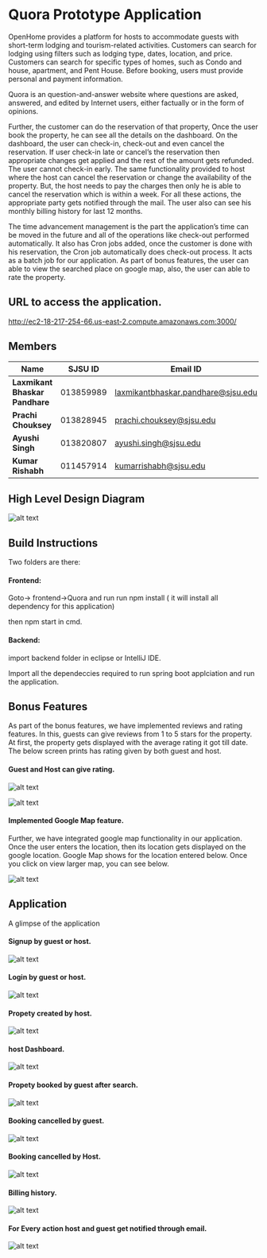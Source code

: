 # Quora Prototype Application 

OpenHome provides a platform for hosts to accommodate guests with short-term lodging and tourism-related activities. Customers can search for lodging using filters such as lodging type, dates, location, and price. Customers can search for specific types of homes, such as Condo and house, apartment, and Pent House. Before booking, users must provide personal and payment information.

Quora is an question-and-answer website where questions are asked, answered, and edited by Internet users, either factually or in the form of opinions.

Further, the customer can do the reservation of that property, Once the user book the property, he can see all the details on the dashboard. On the dashboard, the user can check-in, check-out and even cancel the reservation. If user check-in late or cancel’s the reservation then appropriate changes get applied and the rest of the amount gets refunded. The user cannot check-in early. The same functionality provided to host where the host can cancel the reservation or change the availability of the property. But, the host needs to pay the charges then only he is able to cancel the reservation which is within a week. For all these actions, the appropriate party gets notified through the mail. The user also can see his monthly billing history for last 12 months.

The time advancement management is the part the application’s time can be moved in the future and all of the operations like check-out performed automatically. It also has Cron jobs added, once the customer is done with his reservation, the Cron job automatically does check-out process. It acts as a batch job for our application. As part of bonus features, the user can able to view the searched place on google map, also, the user can able to rate the property.

## URL to access the application.
   http://ec2-18-217-254-66.us-east-2.compute.amazonaws.com:3000/

## Members 

   | Name                           | SJSU ID    |             Email ID                  | 
   |--------------------------------|------------|---------------------------------------|
   | **Laxmikant Bhaskar Pandhare** | 013859989  |  laxmikantbhaskar.pandhare@sjsu.edu   |
   | **Prachi Chouksey**            | 013828945  |     prachi.chouksey@sjsu.edu          |
   | **Ayushi Singh**               | 013820807  |      ayushi.singh@sjsu.edu            | 
   | **Kumar Rishabh**              | 011457914  |      kumarrishabh@sjsu.edu            |
   

## High Level Design Diagram
![alt text](https://github.com/kumarrishabh0289/airbnb/blob/laxmikant_new/images/High%20Level%20Design%20Diagram.png)

## Build Instructions

Two folders are there: 

#### Frontend: 

Goto-> frontend->Quora and run run npm install ( it will install all dependency for this application) 

then npm start in cmd. 

#### Backend: 

import backend folder in eclipse or IntelliJ IDE. 

Import all the dependeccies required to run spring boot applciation and run the application.

## Bonus Features

As part of the bonus features, we have implemented reviews and rating features. In this, guests can give reviews from 1 to 5 stars for the property. At first, the property gets displayed with the average rating it got till date. The below screen prints has rating given by both guest and host. 

#### Guest and Host can give rating.

![alt text](https://github.com/kumarrishabh0289/airbnb/blob/laxmikant_new/images/Bonus%20Features.png)

![alt text](https://github.com/kumarrishabh0289/airbnb/blob/laxmikant_new/images/host%20side%20rating.png)

#### Implemented Google Map feature.

Further, we have integrated google map functionality in our application. Once the user enters the location, then its location gets displayed on the google location. Google Map shows for the location entered below. Once you click on view larger map, you can see below.

![alt text](https://github.com/kumarrishabh0289/airbnb/blob/laxmikant_new/images/Map.png)

## Application
A glimpse of the application

#### Signup by guest or host.

![alt text](https://github.com/kumarrishabh0289/airbnb/blob/laxmikant_new/images/signup.png)

#### Login by guest or host.

![alt text](https://github.com/kumarrishabh0289/airbnb/blob/laxmikant_new/images/login.png)

#### Propety created by host.

![alt text](https://github.com/kumarrishabh0289/airbnb/blob/laxmikant_new/images/Home%20creation.png)

#### host Dashboard.

![alt text](https://github.com/kumarrishabh0289/airbnb/blob/laxmikant_new/images/created%20home.png)

#### Propety booked by guest after search.

![alt text](https://github.com/kumarrishabh0289/airbnb/blob/laxmikant_new/images/home%20booking.png)

#### Booking cancelled by guest.

![alt text](https://github.com/kumarrishabh0289/airbnb/blob/laxmikant_new/images/cancel%20by%20guest.png)

#### Booking cancelled by Host.

![alt text](https://github.com/kumarrishabh0289/airbnb/blob/laxmikant_new/images/Cancel%20by%20host.png)

#### Billing history.

![alt text](https://github.com/kumarrishabh0289/airbnb/blob/laxmikant_new/images/billing%20history.png)

#### For Every action host and guest get notified through email.

![alt text](https://github.com/kumarrishabh0289/airbnb/blob/laxmikant_new/images/email%20notification.png)
